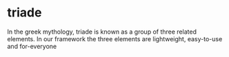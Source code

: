 # triade
In the greek mythology, triade is known as a group of three related elements. In our framework the three elements are lightweight, easy-to-use and for-everyone
